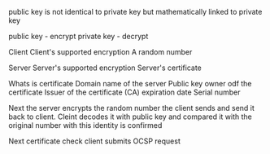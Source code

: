 public key is not identical to private key
but mathematically linked to private key

public key - encrypt 
private key - decrypt


Client
Client's supported encryption
A random number

Server
Server's supported encryption
Server's certificate

Whats is certificate
Domain name of the server
Public key
owner odf the certificate
Issuer of the certificate (CA)
expiration date
Serial number


Next the server encrypts the random number the client sends and send it back to client.
Cleint decodes it with public key and compared it with the original number
with this identity is confirmed

Next certificate check
client submits OCSP request

